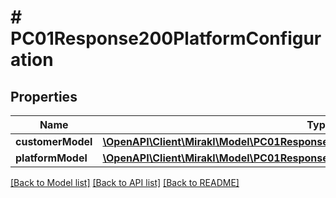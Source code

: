 # # PC01Response200PlatformConfiguration

## Properties

Name | Type | Description | Notes
------------ | ------------- | ------------- | -------------
**customerModel** | [**\OpenAPI\Client\Mirakl\Model\PC01Response200PlatformConfigurationCustomerModel**](PC01Response200PlatformConfigurationCustomerModel.md) |  | [optional]
**platformModel** | [**\OpenAPI\Client\Mirakl\Model\PC01Response200PlatformConfigurationPlatformModel**](PC01Response200PlatformConfigurationPlatformModel.md) |  | [optional]

[[Back to Model list]](../../README.md#models) [[Back to API list]](../../README.md#endpoints) [[Back to README]](../../README.md)
